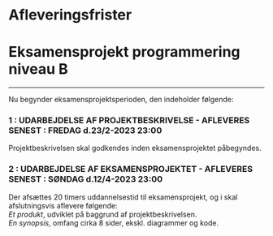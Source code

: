 #  Afleveringsfrister
#  Eksamensprojekt programmering niveau B

-------------------------------------------------------------------------------------------------

Nu begynder eksamensprojektsperioden, den indeholder følgende:

### 1 : UDARBEJDELSE AF PROJEKTBESKRIVELSE - AFLEVERES SENEST : FREDAG d.23/2-2023 23:00
Projektbeskrivelsen skal godkendes inden eksamensprojektet påbegyndes.

### 2 : UDARBEJDELSE AF EKSAMENSPROJEKTET - AFLEVERES SENEST : SØNDAG d.12/4-2023 23:00   
Der afsættes 20 timers uddannelsestid til eksamensprojekt, og i skal afslutningsvis aflevere følgende:         
*Et produkt*, udviklet på baggrund af projektbeskrivelsen.    
*En synopsis*, omfang cirka 8 sider, ekskl. diagrammer og kode.  
